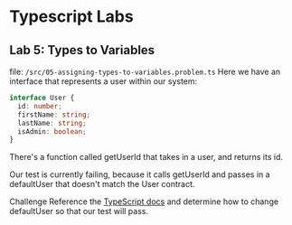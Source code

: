 # Typescript Labs

## Lab 5: Types to Variables

file: `/src/05-assigning-types-to-variables.problem.ts`
Here we have an interface that represents a user within our system:

```ts
interface User {
  id: number;
  firstName: string;
  lastName: string;
  isAdmin: boolean;
}
```

There's a function called getUserId that takes in a user, and returns its id.

Our test is currently failing, because it calls getUserId and passes in a defaultUser that doesn't match the User contract.

Challenge
Reference the [TypeScript docs](https://www.typescriptlang.org/docs/handbook/typescript-in-5-minutes.html) and determine how to change defaultUser so that our test will pass.